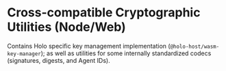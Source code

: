 
# Cross-compatible Cryptographic Utilities (Node/Web)

Contains Holo specific key management implementation (`@holo-host/wasm-key-manager`); as well as
utilities for some internally standardized codecs (signatures, digests, and Agent IDs).
